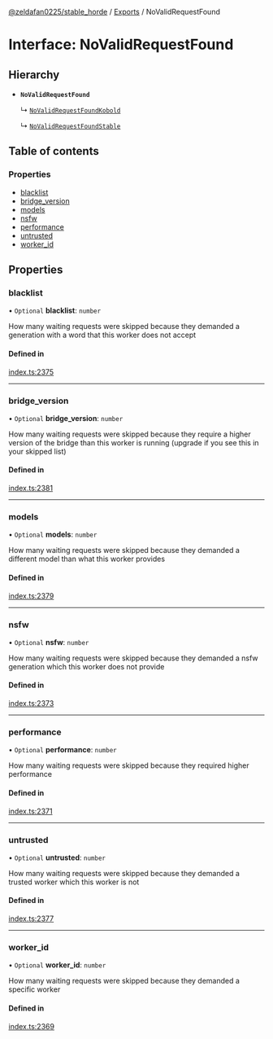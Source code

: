 [@zeldafan0225/stable_horde](../README.md) / [Exports](../modules.md) / NoValidRequestFound

# Interface: NoValidRequestFound

## Hierarchy

- **`NoValidRequestFound`**

  ↳ [`NoValidRequestFoundKobold`](NoValidRequestFoundKobold.md)

  ↳ [`NoValidRequestFoundStable`](NoValidRequestFoundStable.md)

## Table of contents

### Properties

- [blacklist](NoValidRequestFound.md#blacklist)
- [bridge\_version](NoValidRequestFound.md#bridge_version)
- [models](NoValidRequestFound.md#models)
- [nsfw](NoValidRequestFound.md#nsfw)
- [performance](NoValidRequestFound.md#performance)
- [untrusted](NoValidRequestFound.md#untrusted)
- [worker\_id](NoValidRequestFound.md#worker_id)

## Properties

### blacklist

• `Optional` **blacklist**: `number`

How many waiting requests were skipped because they demanded a generation with a word that this worker does not accept

#### Defined in

[index.ts:2375](https://github.com/ZeldaFan0225/stable_horde/blob/ca96654/index.ts#L2375)

___

### bridge\_version

• `Optional` **bridge\_version**: `number`

How many waiting requests were skipped because they require a higher version of the bridge than this worker is running (upgrade if you see this in your skipped list)

#### Defined in

[index.ts:2381](https://github.com/ZeldaFan0225/stable_horde/blob/ca96654/index.ts#L2381)

___

### models

• `Optional` **models**: `number`

How many waiting requests were skipped because they demanded a different model than what this worker provides

#### Defined in

[index.ts:2379](https://github.com/ZeldaFan0225/stable_horde/blob/ca96654/index.ts#L2379)

___

### nsfw

• `Optional` **nsfw**: `number`

How many waiting requests were skipped because they demanded a nsfw generation which this worker does not provide

#### Defined in

[index.ts:2373](https://github.com/ZeldaFan0225/stable_horde/blob/ca96654/index.ts#L2373)

___

### performance

• `Optional` **performance**: `number`

How many waiting requests were skipped because they required higher performance

#### Defined in

[index.ts:2371](https://github.com/ZeldaFan0225/stable_horde/blob/ca96654/index.ts#L2371)

___

### untrusted

• `Optional` **untrusted**: `number`

How many waiting requests were skipped because they demanded a trusted worker which this worker is not

#### Defined in

[index.ts:2377](https://github.com/ZeldaFan0225/stable_horde/blob/ca96654/index.ts#L2377)

___

### worker\_id

• `Optional` **worker\_id**: `number`

How many waiting requests were skipped because they demanded a specific worker

#### Defined in

[index.ts:2369](https://github.com/ZeldaFan0225/stable_horde/blob/ca96654/index.ts#L2369)
